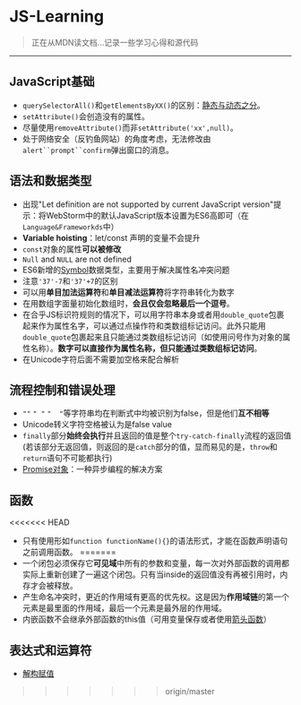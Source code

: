 # JS-Learning

> 正在从MDN读文档...记录一些学习心得和源代码

---

## JavaScript基础
* `querySelectorAll()`和`getElementsByXX()`的区别：[静态与动态之分](http://www.zhihu.com/question/24702250)。
* `setAttribute()`会创造没有的属性。
* 尽量使用`removeAttribute()`而非`setAttribute('xx',null)`。
* 处于网络安全（反钓鱼网站）的角度考虑，无法修改由`alert``prompt``confirm`弹出窗口的消息。

## 语法和数据类型
* 出现"Let definition are not supported by current JavaScript version"提示：将WebStorm中的默认JavaScript版本设置为ES6高即可（在`Language&Frameworkds`中）
* **Variable hoisting**：let/const 声明的变量不会提升
* `const`对象的属性**可以被修改**
* `Null` and `NULL` are not defined
* ES6新增的[Symbol](http://es6.ruanyifeng.com/#docs/symbol)数据类型，主要用于解决属性名冲突问题
* 注意`'37'-7`和`'37'+7`的区别
* 可以用**单目加法运算符**和**单目减法运算符**将字符串转化为数字
* 在用数组字面量初始化数组时，**会且仅会忽略最后一个逗号**。
* 在合乎JS标识符规则的情况下，可以用字符串本身或者用`double_quote`包裹起来作为属性名字，可以通过点操作符和类数组标记访问。此外只能用`double_quote`包裹起来且只能通过类数组标记访问（如使用问号作为对象的属性名称）。**数字可以直接作为属性名称，但只能通过类数组标记访问**。
* 在Unicode字符后面不需要加空格来配合解析

## 流程控制和错误处理
* `""` `" "` `"  "`等字符串均在判断式中均被识别为false，但是他们**互不相等**
* Unicode转义字符空格被认为是false value
* `finally`部分**始终会执行**并且返回的值是整个`try-catch-finally`流程的返回值(若该部分无返回值，则返回的是`catch`部分的值，显而易见的是，`throw`和`return`语句不可能都执行)
* [Promise对象](http://es6.ruanyifeng.com/#docs/promise)：一种异步编程的解决方案

## 函数
<<<<<<< HEAD
* 只有使用形如`function functionName(){}`的语法形式，才能在函数声明语句之前调用函数。
=======
* 一个闭包必须保存它**可见域**中所有的参数和变量，每一次对外部函数的调用都实际上重新创建了一遍这个闭包。只有当inside的返回值没有再被引用时，内存才会被释放。
* 产生命名冲突时，更近的作用域有更高的优先权。这是因为**作用域链**的第一个元素是最里面的作用域，最后一个元素是最外层的作用域。
* 内嵌函数不会继承外部函数的this值（可用变量保存或者使用[箭头函数](http://www.csdn.net/article/2015-07-08/2825159-es6-in-depth-arrow-functions)）

## 表达式和运算符
* [解构赋值](http://www.csdn.net/article/2015-07-07/2825149-es6-in-depth-destructuring)
>>>>>>> origin/master

